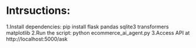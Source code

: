 # Intrsuctions:
1.Install dependencies: pip install flask pandas sqlite3 transformers matplotlib 
2.Run the script: python ecommerce_ai_agent.py 
3.Access API at http://localhost:5000/ask 
